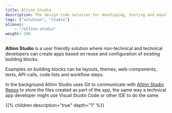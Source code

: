 ```yaml
---
title: Altinn Studio
description: The design-time solution for developing, testing and maintaining applications.
tags: ["solution", "studio"]
aliases:
    - "/altinn-studio"
weight: 100
---
```


**Altinn Studio** is a user friendly solution where non-technical and technical
developers can create apps based on reuse and configuration of existing building blocks.

Examples on building blocks can be layouts, themes, web-components, texts, API-calls, code lists
and workflow steps.

In the background Altinn Studio uses Git to communicate with [Altinn Studio Repos](/altinn-studio-repos) to store
the files created as part of the app, the same way a technical app developer
might use Visual Studio Code or other IDE to do the same. 

{{% children description="true" depth="1" %}}